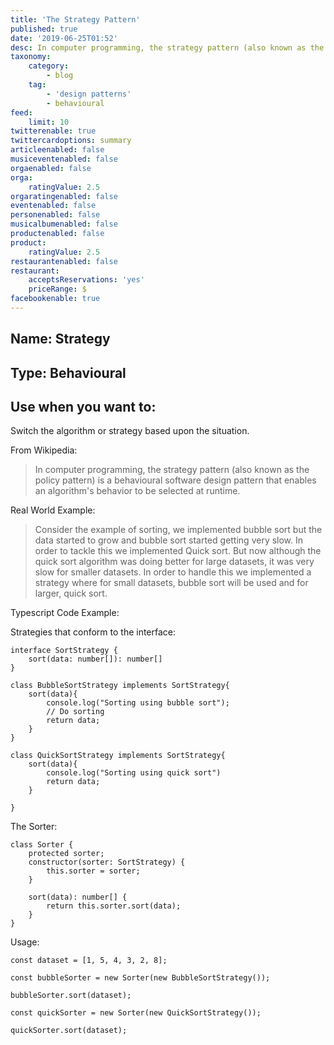 ```yaml
---
title: 'The Strategy Pattern'
published: true
date: '2019-06-25T01:52'
desc: In computer programming, the strategy pattern (also known as the policy pattern) is a behavioural software design pattern that enables an algorithm's behavior to be selected at runtime.
taxonomy:
    category:
        - blog
    tag:
        - 'design patterns'
        - behavioural
feed:
    limit: 10
twitterenable: true
twittercardoptions: summary
articleenabled: false
musiceventenabled: false
orgaenabled: false
orga:
    ratingValue: 2.5
orgaratingenabled: false
eventenabled: false
personenabled: false
musicalbumenabled: false
productenabled: false
product:
    ratingValue: 2.5
restaurantenabled: false
restaurant:
    acceptsReservations: 'yes'
    priceRange: $
facebookenable: true
---
```


## Name: Strategy

## Type: Behavioural

## Use when you want to:

Switch the algorithm or strategy based upon the situation.

From Wikipedia:

> In computer programming, the strategy pattern (also known as the policy pattern) is a behavioural software design pattern that enables an algorithm's behavior to be selected at runtime.

Real World Example:

> Consider the example of sorting, we implemented bubble sort but the data started to grow and bubble sort started getting very slow. In order to tackle this we implemented Quick sort. But now although the quick sort algorithm was doing better for large datasets, it was very slow for smaller datasets. In order to handle this we implemented a strategy where for small datasets, bubble sort will be used and for larger, quick sort.

Typescript Code Example:

Strategies that conform to the interface:

```
interface SortStrategy {
    sort(data: number[]): number[]
}

class BubbleSortStrategy implements SortStrategy{
    sort(data){
        console.log("Sorting using bubble sort");
        // Do sorting
        return data;
    }
}

class QuickSortStrategy implements SortStrategy{
    sort(data){
        console.log("Sorting using quick sort")
        return data;
    }

}
```
The Sorter:

```
class Sorter { 
    protected sorter;
    constructor(sorter: SortStrategy) { 
        this.sorter = sorter;
    }

    sort(data): number[] {
        return this.sorter.sort(data);
    }
}
```
Usage:

```
const dataset = [1, 5, 4, 3, 2, 8];

const bubbleSorter = new Sorter(new BubbleSortStrategy());

bubbleSorter.sort(dataset);

const quickSorter = new Sorter(new QuickSortStrategy());

quickSorter.sort(dataset);
```

<script async src="//jsfiddle.net/harps116/xynw4fzp/embed/js/"></script>
